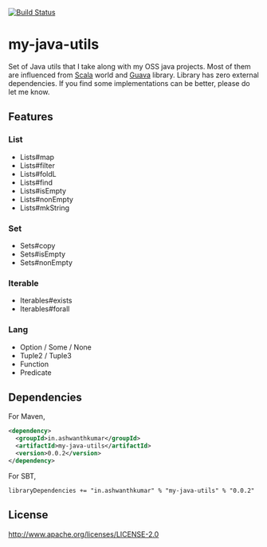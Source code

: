 [![Build Status](https://snap-ci.com/ashwanthkumar/my-java-utils/branch/master/build_image)](https://snap-ci.com/ashwanthkumar/my-java-utils/branch/master)

# my-java-utils
Set of Java utils that I take along with my OSS java projects. Most of them are influenced from [Scala](http://scala-lang.org/) world and [Guava](https://github.com/google/guava) library. Library has zero external dependencies. If you find some implementations can be better, please do let me know.

## Features
### List
- Lists#map
- Lists#filter
- Lists#foldL
- Lists#find
- Lists#isEmpty
- Lists#nonEmpty
- Lists#mkString

### Set
- Sets#copy
- Sets#isEmpty
- Sets#nonEmpty

### Iterable
- Iterables#exists
- Iterables#forall

### Lang
- Option / Some / None
- Tuple2 / Tuple3
- Function
- Predicate

## Dependencies

For Maven,
```xml
<dependency>
  <groupId>in.ashwanthkumar</groupId>
  <artifactId>my-java-utils</artifactId>
  <version>0.0.2</version>
</dependency>
```

For SBT,
```
libraryDependencies += "in.ashwanthkumar" % "my-java-utils" % "0.0.2"
```

## License
http://www.apache.org/licenses/LICENSE-2.0
